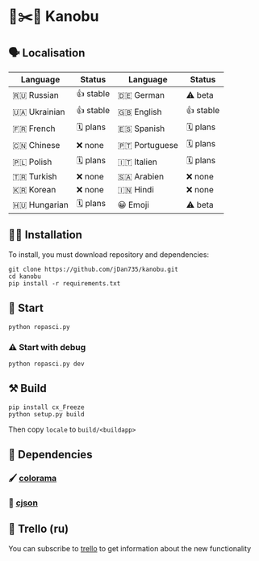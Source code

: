 # 🗿✂️📄 Kanobu
## 🗣 Localisation
| Language      | Status    | Language    | Status   |
|---------------|-----------|-------------|----------|
| 🇷🇺 Russian    | 👍 stable | 🇩🇪 German     | ⚠️ beta  |
| 🇺🇦 Ukrainian  | 👍 stable | 🇬🇧 English    | 👍 stable |
| 🇫🇷 French     | 🗓 plans  | 🇪🇸 Spanish    | 🗓 plans |
| 🇨🇳 Chinese    | ❌ none   | 🇵🇹 Portuguese | 🗓 plans |
| 🇵🇱 Polish     | 🗓 plans   | 🇮🇹 Italien    | 🗓 plans  |
| 🇹🇷 Turkish    | ❌ none   | 🇸🇦 Arabien    | ❌ none  |
| 🇰🇷 Korean     | ❌ none   | 🇮🇳 Hindi      | ❌ none  |
| 🇭🇺 Hungarian  | 🗓 plans  | 😀 Emoji     | ⚠️ beta  |

## 🧑‍💻 Installation
To install, you must download repository and dependencies:
```
git clone https://github.com/jDan735/kanobu.git
cd kanobu
pip install -r requirements.txt
```
## 🚀 Start
```
python ropasci.py
```
### ⚠️ Start with debug
```
python ropasci.py dev
```
## ⚒ Build
```
pip install cx_Freeze
python setup.py build
```
Then copy `locale` to `build/<buildapp>`
## 🔨 Dependencies
### 🖌 [colorama](https://github.com/tartley/colorama)
### 📄 [cjson](https://github.com/avakar/pycson)
## 📰 Trello (ru)
You can subscribe to [trello](https://trello.com/b/o0ozs1XT) to get information about the new functionality
